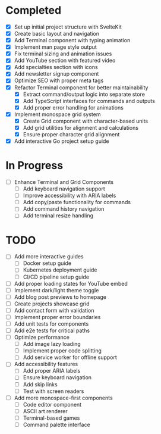 # Completed

- [x] Set up initial project structure with SvelteKit
- [x] Create basic layout and navigation
- [x] Add Terminal component with typing animation
- [x] Implement man page style output
- [x] Fix terminal sizing and animation issues
- [x] Add YouTube section with featured video
- [x] Add specialties section with icons
- [x] Add newsletter signup component
- [x] Optimize SEO with proper meta tags
- [x] Refactor Terminal component for better maintainability
  - [x] Extract command/output logic into separate store
  - [x] Add TypeScript interfaces for commands and outputs
  - [x] Add proper error handling for animations
- [x] Implement monospace grid system
  - [x] Create Grid component with character-based units
  - [x] Add grid utilities for alignment and calculations
  - [x] Ensure proper character grid alignment
- [x] Add interactive Go project setup guide

# In Progress

- [ ] Enhance Terminal and Grid Components
  - [ ] Add keyboard navigation support
  - [ ] Improve accessibility with ARIA labels
  - [ ] Add copy/paste functionality for commands
  - [ ] Add command history navigation
  - [ ] Add terminal resize handling

# TODO

- [ ] Add more interactive guides
  - [ ] Docker setup guide
  - [ ] Kubernetes deployment guide
  - [ ] CI/CD pipeline setup guide
- [ ] Add proper loading states for YouTube embed
- [ ] Implement dark/light theme toggle
- [ ] Add blog post previews to homepage
- [ ] Create projects showcase grid
- [ ] Add contact form with validation
- [ ] Implement proper error boundaries
- [ ] Add unit tests for components
- [ ] Add e2e tests for critical paths
- [ ] Optimize performance
  - [ ] Add image lazy loading
  - [ ] Implement proper code splitting
  - [ ] Add service worker for offline support
- [ ] Add accessibility features
  - [ ] Add proper ARIA labels
  - [ ] Ensure keyboard navigation
  - [ ] Add skip links
  - [ ] Test with screen readers
- [ ] Add more monospace-first components
  - [ ] Code editor component
  - [ ] ASCII art renderer
  - [ ] Terminal-based games
  - [ ] Command palette interface
